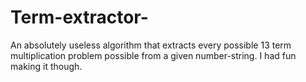 # Term-extractor-
An absolutely useless algorithm that extracts every possible 13 term multiplication problem possible from a given number-string. I had fun making it though. 
